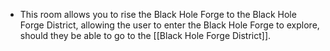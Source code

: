 - This room allows you to rise the Black Hole Forge to the Black Hole Forge District, allowing the user to enter the Black Hole Forge to explore, should they be able to go to the [[Black Hole Forge District]].